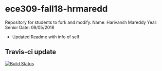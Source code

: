 # ece309-fall18-hrmaredd
Repository for students to fork and modify.
Name: Harivansh Mareddy
Year: Senior
Date: 09/05/2018

* Updated Readme with info of self

## Travis-ci  update
[![Build Status](https://travis-ci.com/vansh2001/ece309-fall18-hrmaredd.svg?token=xiETxGbhpKfhNvFfv48G&branch=master)](https://travis-ci.com/vansh2001/ece309-fall18-hrmaredd)



